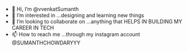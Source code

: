 - 👋 Hi, I’m @vvenkatSumanth
- 👀 I’m interested in ...designing and learning new things
-  💞️ I’m looking to collaborate on ...anything that HELPS IN BUILDING MY CAREER IN TECH
- 📫 How to reach me ...through my instagram account @SUMANTHCHOWDARYYY

<!---
vvenkatSumanth/vvenkatSumanth is a ✨ special ✨ repository because its `README.md` (this file) appears on your GitHub profile.
You can click the Preview link to take a look at your changes.
--->
